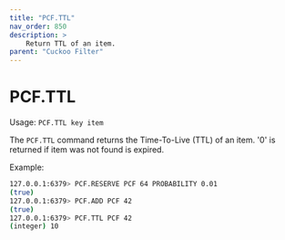 ```yaml
---
title: "PCF.TTL"
nav_order: 850
description: >
    Return TTL of an item.
parent: "Cuckoo Filter"
---
```


# PCF.TTL

Usage: `PCF.TTL key item`

The `PCF.TTL` command returns the Time-To-Live (TTL) of an item. '0' is returned if item was not found is expired.

Example:

```bash
127.0.0.1:6379> PCF.RESERVE PCF 64 PROBABILITY 0.01
(true)
127.0.0.1:6379> PCF.ADD PCF 42
(true)
127.0.0.1:6379> PCF.TTL PCF 42
(integer) 10
```